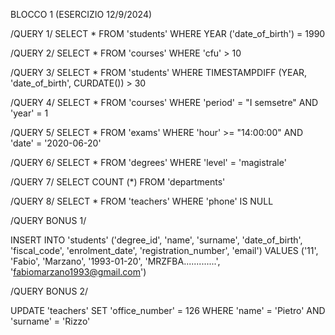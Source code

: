 BLOCCO 1 (ESERCIZIO 12/9/2024)

/QUERY 1/
SELECT *
FROM 'students'
WHERE YEAR ('date_of_birth')  = 1990

/QUERY 2/
SELECT *
FROM 'courses'
WHERE 'cfu' > 10

/QUERY 3/
SELECT *
FROM 'students'
WHERE TIMESTAMPDIFF (YEAR, 'date_of_birth', CURDATE()) > 30

/QUERY 4/
SELECT *
FROM 'courses'
WHERE 'period' = "I semsetre"
AND 'year' = 1

/QUERY 5/
SELECT *
FROM 'exams'
WHERE 'hour' >= "14:00:00"
AND 'date' = '2020-06-20'

/QUERY 6/
SELECT *
FROM 'degrees'
WHERE 'level' = 'magistrale'

/QUERY 7/
SELECT COUNT (*)
FROM 'departments'

/QUERY 8/
SELECT *
FROM 'teachers'
WHERE 'phone' IS NULL 

/QUERY BONUS 1/

INSERT INTO 'students' ('degree_id', 'name', 'surname', 'date_of_birth', 'fiscal_code', 'enrolment_date', 'registration_number', 'email') VALUES ('11', 'Fabio', 'Marzano', '1993-01-20', 'MRZFBA.............', 'fabiomarzano1993@gmail.com')

/QUERY BONUS 2/

UPDATE 'teachers'
SET 'office_number' = 126
WHERE 'name' = 'Pietro' AND 'surname' = 'Rizzo'